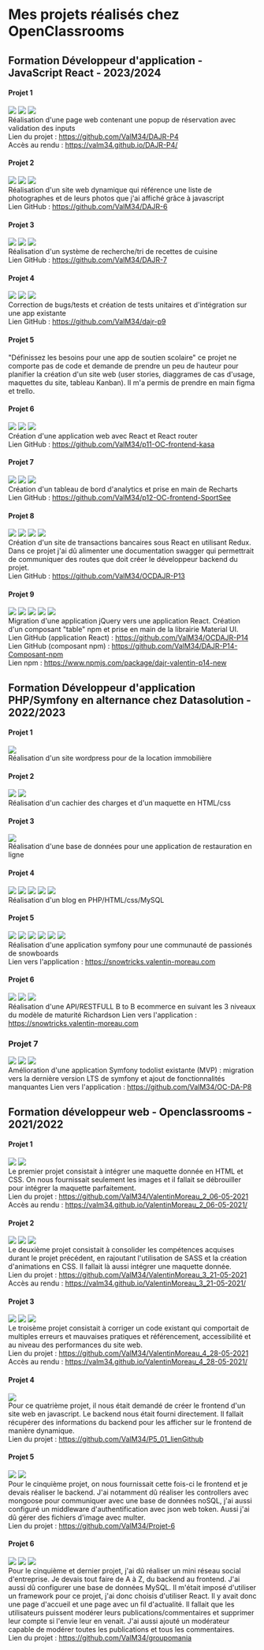 # Mes projets réalisés chez OpenClassrooms

## Formation Développeur d'application - JavaScript React - 2023/2024  

#### Projet 1 
![](https://img.shields.io/badge/-HTML-%23e96228) ![](https://img.shields.io/badge/-css-%231572B6) ![](https://img.shields.io/badge/-JS-%23F7DF1E)  
Réalisation d'une page web contenant une popup de réservation avec validation des inputs  
Lien du projet : https://github.com/ValM34/DAJR-P4  
Accès au rendu : https://valm34.github.io/DAJR-P4/  

#### Projet 2  
![](https://img.shields.io/badge/-HTML-%23e96228) ![](https://img.shields.io/badge/-Sass-%23CC6699) ![](https://img.shields.io/badge/-JS-%23F7DF1E)  
Réalisation d'un site web dynamique qui référence une liste de photographes et de leurs photos que j'ai affiché grâce à javascript  
Lien GitHub : https://github.com/ValM34/DAJR-6  

#### Projet 3  
![](https://img.shields.io/badge/-HTML-%23e96228) ![](https://img.shields.io/badge/-Sass-%23CC6699) ![](https://img.shields.io/badge/-JS-%23F7DF1E)  
Réalisation d'un système de recherche/tri de recettes de cuisine   
Lien GitHub : https://github.com/ValM34/DAJR-7  

#### Projet 4  
![](https://img.shields.io/badge/-HTML-%23e96228) ![](https://img.shields.io/badge/-css-%231572B6) ![](https://img.shields.io/badge/-JS-%23F7DF1E)  
Correction de bugs/tests et création de tests unitaires et d'intégration sur une app existante  
Lien GitHub : https://github.com/ValM34/dajr-p9  

#### Projet 5  
"Définissez les besoins pour une app de soutien scolaire" ce projet ne comporte pas de code et demande de prendre un peu de hauteur pour planifier la création d'un site web (user stories, diaggrames de cas d'usage, maquettes du site, tableau Kanban). Il m'a permis de prendre en main figma et trello.  

#### Projet 6  
![](https://img.shields.io/badge/-HTML-%23e96228) ![](https://img.shields.io/badge/-css-%231572B6) ![](https://img.shields.io/badge/-React-%2361DAFB)  
Création d'une application web avec React et React router  
Lien GitHub : https://github.com/ValM34/p11-OC-frontend-kasa  

#### Projet 7  
![](https://img.shields.io/badge/-HTML-%23e96228) ![](https://img.shields.io/badge/-css-%231572B6) ![](https://img.shields.io/badge/-React-%2361DAFB)  
Création d'un tableau de bord d'analytics et prise en main de Recharts  
Lien GitHub : https://github.com/ValM34/p12-OC-frontend-SportSee  

#### Projet 8  
![](https://img.shields.io/badge/-HTML-%23e96228) ![](https://img.shields.io/badge/-css-%231572B6) ![](https://img.shields.io/badge/-React-%2361DAFB)  ![](https://img.shields.io/badge/-Redux-%23764abc)  
Création d'un site de transactions bancaires sous React en utilisant Redux. Dans ce projet j'ai dû alimenter une documentation swagger qui permettrait de communiquer des routes que doit créer le développeur backend du projet.  
Lien GitHub : https://github.com/ValM34/OCDAJR-P13  

#### Projet 9  
![](https://img.shields.io/badge/-HTML-%23e96228) ![](https://img.shields.io/badge/-css-%231572B6) ![](https://img.shields.io/badge/-React-%2361DAFB) ![](https://img.shields.io/badge/-Redux-%23764abc) ![](https://img.shields.io/badge/-MUI-%233399ff)  
Migration d'une application jQuery vers une application React. Création d'un composant "table" npm et prise en main de la librairie Material UI.  
Lien GitHub (application React) : https://github.com/ValM34/OCDAJR-P14  
Lien GitHub (composant npm) : https://github.com/ValM34/DAJR-P14-Composant-npm  
Lien npm : https://www.npmjs.com/package/dajr-valentin-p14-new  

## Formation Développeur d'application PHP/Symfony en alternance chez Datasolution - 2022/2023 

#### Projet 1  
![](https://img.shields.io/badge/-WORDPRESS-%23207196)  
Réalisation d'un site wordpress pour de la location immobilière

#### Projet 2  
![](https://img.shields.io/badge/-HTML-%23e96228) ![](https://img.shields.io/badge/-css-%231572B6)  
Réalisation d'un cachier des charges et d'un maquette en HTML/css

#### Projet 3  
![](https://img.shields.io/badge/-MySQL-%234479A1)  
Réalisation d'une base de données pour une application de restauration en ligne

#### Projet 4  
![](https://img.shields.io/badge/-PHP-%23777BB4) ![](https://img.shields.io/badge/-HTML-%23e96228) ![](https://img.shields.io/badge/-css-%231572B6) ![](https://img.shields.io/badge/-MySQL-%234479A1) ![](https://img.shields.io/badge/-JS-%23F7DF1E)  
Réalisation d'un blog en PHP/HTML/css/MySQL  

#### Projet 5  
![](https://img.shields.io/badge/-PHP-%23777BB4) ![](https://img.shields.io/badge/-HTML-%23e96228) ![](https://img.shields.io/badge/-css-%231572B6) ![](https://img.shields.io/badge/-MySQL-%234479A1) ![](https://img.shields.io/badge/-Symfony-%23000000) ![](https://img.shields.io/badge/-JS-%23F7DF1E)  
Réalisation d'une application symfony pour une communauté de passionés de snowboards  
Lien vers l'application : https://snowtricks.valentin-moreau.com  

#### Projet 6  
![](https://img.shields.io/badge/-PHP-%23777BB4) ![](https://img.shields.io/badge/-MySQL-%234479A1) ![](https://img.shields.io/badge/-Symfony-%23000000)  
Réalisation d'une API/RESTFULL B to B ecommerce en suivant les 3 niveaux du modèle de maturité Richardson
Lien vers l'application : https://snowtricks.valentin-moreau.com  

### Projet 7 
![](https://img.shields.io/badge/-PHP-%23777BB4) ![](https://img.shields.io/badge/-MySQL-%234479A1) ![](https://img.shields.io/badge/-Symfony-%23000000)  
Amélioration d'une application Symfony todolist existante (MVP) : migration vers la dernière version LTS de symfony et ajout de fonctionnalités manquantes
Lien vers l'application : https://github.com/ValM34/OC-DA-P8 

## Formation développeur web - Openclassrooms - 2021/2022 

#### Projet 1  
![](https://img.shields.io/badge/-HTML-%23e96228) ![](https://img.shields.io/badge/-css-%231572B6)  
Le premier projet consistait à intégrer une maquette donnée en HTML et CSS. On nous fournissait seulement les images et il fallait se débrouiller pour intégrer la maquette parfaitement.  
Lien du projet : https://github.com/ValM34/ValentinMoreau_2_06-05-2021  
Accès au rendu : https://valm34.github.io/ValentinMoreau_2_06-05-2021/  

#### Projet 2  
![](https://img.shields.io/badge/-HTML-%23e96228) ![](https://img.shields.io/badge/-css-%231572B6) ![](https://img.shields.io/badge/-Sass-%23CC6699)  
Le deuxième projet consistait à consolider les compétences acquises durant le projet précédent, en rajoutant l'utilisation de SASS et la création d'animations en CSS. Il fallait là aussi intégrer une maquette donnée.  
Lien du projet : https://github.com/ValM34/ValentinMoreau_3_21-05-2021  
Accès au rendu : https://valm34.github.io/ValentinMoreau_3_21-05-2021/  

#### Projet 3  
![](https://img.shields.io/badge/-SEO-%23333333) ![](https://img.shields.io/badge/-Accessibilité-%23333333) ![](https://img.shields.io/badge/-Performances-%23333333)  
Le troisème projet consistait à corriger un code existant qui comportait de multiples erreurs et mauvaises pratiques et référencement, accessibilité et au niveau des performances du site web.  
Lien du projet : https://github.com/ValM34/ValentinMoreau_4_28-05-2021  
Accès au rendu : https://valm34.github.io/ValentinMoreau_4_28-05-2021/  

#### Projet 4  
![](https://img.shields.io/badge/-JS-%23F7DF1E)  
Pour ce quatrième projet, il nous était demandé de créer le frontend d'un site web en javascript. Le backend nous était fourni directement. Il fallait récupérer des informations du backend pour les afficher sur le frontend de manière dynamique.  
Lien du projet : https://github.com/ValM34/P5_01_lienGithub  

#### Projet 5  
![](https://img.shields.io/badge/-Node.js-%23339933) ![](https://img.shields.io/badge/-MongoDB-%2347A248)    
Pour le cinquième projet, on nous fournissait cette fois-ci le frontend et je devais réaliser le backend. J'ai notamment dû réaliser les controllers avec mongoose pour communiquer avec une base de données noSQL, j'ai aussi configuré un middleware d'authentification avec json web token. Aussi j'ai dû gérer des fichiers d'image avec multer.  
Lien du projet : https://github.com/ValM34/Projet-6  

#### Projet 6  
![](https://img.shields.io/badge/-React-%2361DAFB) ![](https://img.shields.io/badge/-Node.js-%23339933) ![](https://img.shields.io/badge/-MySQL-%234479A1)    
Pour le cinquième et dernier projet, j'ai dû réaliser un mini réseau social d'entreprise. Je devais tout faire de A à Z, du backend au frontend. J'ai aussi dû configurer une base de données MySQL. Il m'était imposé d'utiliser un framework pour ce projet, j'ai donc choisis d'utiliser React. Il y avait donc une page d'accueil et une page avec un fil d'actualité. Il fallait que les utilisateurs puissent modérer leurs publications/commentaires et supprimer leur compte si l'envie leur en venait. J'ai aussi ajouté un modérateur capable de modérer toutes les publications et tous les commentaires.  
Lien du projet : https://github.com/ValM34/groupomania
